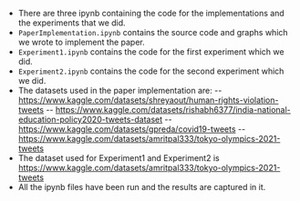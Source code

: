 - There are three ipynb containing the code for the implementations and the experiments that we did.
- ```PaperImplementation.ipynb``` contains the source code and graphs which we wrote to implement the paper.
- ```Experiment1.ipynb``` contains the code for the first experiment which we did.
- ```Experiment2.ipynb``` contains the code for the second experiment which we did.
- The datasets used in the paper implementation are:
-- https://www.kaggle.com/datasets/shreyaout/human-rights-violation-tweets
-- https://www.kaggle.com/datasets/rishabh6377/india-national-education-policy2020-tweets-dataset
-- https://www.kaggle.com/datasets/gpreda/covid19-tweets
-- https://www.kaggle.com/datasets/amritpal333/tokyo-olympics-2021-tweets
- The dataset used for Experiment1 and Experiment2 is https://www.kaggle.com/datasets/amritpal333/tokyo-olympics-2021-tweets
- All the ipynb files have been run and the results are captured in it.